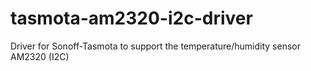 # tasmota-am2320-i2c-driver
Driver for Sonoff-Tasmota to support the temperature/humidity sensor AM2320 (I2C)
